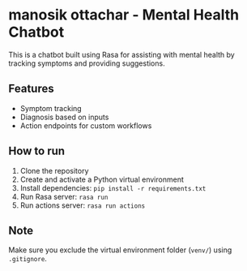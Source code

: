 # manosik ottachar - Mental Health Chatbot

This is a chatbot built using Rasa for assisting with mental health by tracking symptoms and providing suggestions.

## Features
- Symptom tracking
- Diagnosis based on inputs
- Action endpoints for custom workflows

## How to run
1. Clone the repository
2. Create and activate a Python virtual environment
3. Install dependencies: `pip install -r requirements.txt`
4. Run Rasa server: `rasa run`
5. Run actions server: `rasa run actions`

## Note
Make sure you exclude the virtual environment folder (`venv/`) using `.gitignore`.
